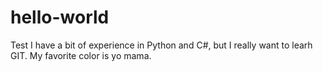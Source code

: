 # hello-world
Test 
I have a bit of experience in Python and C#, but I really want to learh GIT. My favorite color is yo mama.
